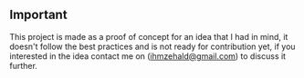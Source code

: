 ## Important
This project is made as a proof of concept for an idea that I had in mind, it doesn't follow the best practices and is not ready for contribution yet, if you interested in the idea contact me on (ihmzehald@gmail.com) to discuss it further.
